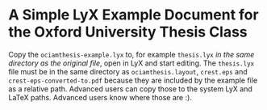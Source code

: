 A Simple LyX Example Document for the Oxford University Thesis Class
====================================================================

Copy the ``ociamthesis-example.lyx`` to, for example ``thesis.lyx`` *in the
same directory as the original file*, open in LyX and start editing. The
``thesis.lyx`` file must be in the same directory as ``ociamthesis.layout``,
``crest.eps`` and ``crest-eps-converted-to.pdf`` because they are included by
the example file as a relative path. Advanced users can copy those to the
system LyX and LaTeX paths. Advanced users know where those are :).
